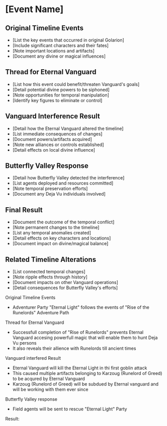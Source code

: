 # [Event Name]

## Original Timeline Events
* [List the key events that occurred in original Golarion]
* [Include significant characters and their fates]
* [Note important locations and artifacts]
* [Document any divine or magical influences]

## Thread for Eternal Vanguard
* [List how this event could benefit/threaten Vanguard's goals]
* [Detail potential divine powers to be siphoned]
* [Note opportunities for temporal manipulation]
* [Identify key figures to eliminate or control]

## Vanguard Interference Result
* [Detail how the Eternal Vanguard altered the timeline]
* [List immediate consequences of changes]
* [Document powers/artifacts acquired]
* [Note new alliances or controls established]
* [Detail effects on local divine influence]

## Butterfly Valley Response
* [Detail how Butterfly Valley detected the interference]
* [List agents deployed and resources committed]
* [Note temporal preservation efforts]
* [Document any Deja Vu individuals involved]

## Final Result
* [Document the outcome of the temporal conflict]
* [Note permanent changes to the timeline]
* [List any temporal anomalies created]
* [Detail effects on key characters and locations]
* [Document impact on divine/magical balance]

## Related Timeline Alterations
* [List connected temporal changes]
* [Note ripple effects through history]
* [Document impacts on other Vanguard operations]
* [Detail consequences for Butterfly Valley's efforts]





Original Timeline Events
* Adventurer Party "Eternal Light" follows the events of "Rise of the Runelords" Adventure Path

Thread for Eternal Vanguard
* Successfull completion of "Rise of Runelords" prevents Eternal Vanguard accesing powerfull magic that will enable them to hunt Deja Vu persons
* It also reveals their allience with Runelords till ancient times

Vanguard interfered Result
* Eternal Vanguard will kill the Eternal Light in thi first goblin attack
* This caused multiple artifacts belonging to Karzoug (Runelord of Greed) to be acqured by Eternal Vanguard
* Karzoug (Runelord of Greed) will be subdued by Eternal vanguard and will be working with them ever since

Butterfly Valley response
* Field agents will be sent to rescue "Eternal Light" Party

Result:
